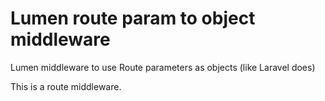 # Lumen route param to object middleware
Lumen middleware to use Route parameters as objects (like Laravel does)

This is a route middleware.
